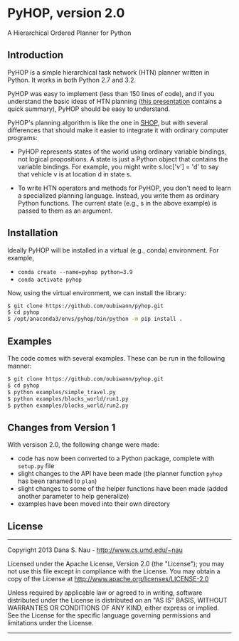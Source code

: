 # PyHOP, version 2.0

A Hierarchical Ordered Planner for Python

## Introduction

PyHOP is a simple hierarchical task network (HTN) planner written in Python. It works in both Python 2.7 and 3.2.

PyHOP was easy to implement (less than 150 lines of code), and if you understand the basic ideas of HTN planning ([this presentation](http://www.cs.umd.edu/~nau/papers/nau2013game.pdf) contains a quick summary),
PyHOP should be easy to understand.

PyHOP's planning algorithm is like the one in [SHOP](http://www.cs.umd.edu/projects/shop/), but with several differences that should make it easier to integrate it with ordinary computer programs:

  - PyHOP represents states of the world using ordinary variable bindings, not logical propositions. A state is just a Python object that contains the variable bindings.  For example, you might write s.loc['v'] = 'd' to say that vehicle v is at location d in state s.

  - To write HTN operators and methods for PyHOP, you don't need to learn a specialized planning language. Instead, you write them as ordinary Python functions. The current state (e.g., s in the above example) is passed to them as an argument.

## Installation

Ideally PyHOP will be installed in a virtual (e.g., conda) environment. 
For example,

+ `conda create --name=pyhop python=3.9`
+ `conda activate pyhop`

Now, using the virtual environment, we can install the library:

```bash
$ git clone https://github.com/oubiwann/pyhop.git
$ cd pyhop
$ /opt/anaconda3/envs/pyhop/bin/python -m pip install .
```

## Examples

The code comes with several examples. These can be run in the following manner:

```bash
$ git clone https://github.com/oubiwann/pyhop.git
$ cd pyhop
$ python examples/simple_travel.py
$ python examples/blocks_world/run1.py
$ python examples/blocks_world/run2.py
```


## Changes from Version 1

With versison 2.0, the following change were made:
* code has now been converted to a Python package, complete with ``setup.py`` file
* slight changes to the API have been made (the planner function ``pyhop`` has been ranamed to ``plan``)
* slight changes to some of the helper functions have been made (added another parameter to help generalize)
* examples have been moved into their own directory

## License
----

Copyright 2013 Dana S. Nau - <http://www.cs.umd.edu/~nau>

Licensed under the Apache License, Version 2.0 (the "License"); you may not use this file except in compliance with the License. You may obtain a copy of the License at <http://www.apache.org/licenses/LICENSE-2.0>

Unless required by applicable law or agreed to in writing, software distributed under the License is distributed on an "AS IS" BASIS, WITHOUT WARRANTIES OR CONDITIONS OF ANY KIND, either express or implied. See the License for the specific language governing permissions and limitations under the License.

----
